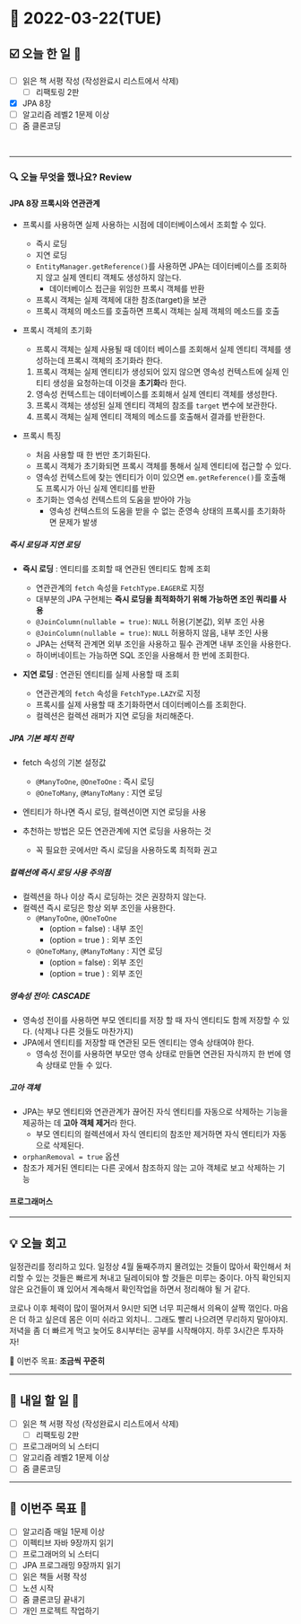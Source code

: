 # 📆 2022-03-22(TUE)

## ☑️ 오늘 한 일 📑
- [ ] 읽은 책 서평 작성 (작성완료시 리스트에서 삭제)
    - [ ] 리팩토링 2판
- [x] JPA 8장
- [ ] 알고리즘 레벨2 1문제 이상
- [ ] 줌 클론코딩

<br>

***

### 🔍️ 오늘 무엇을 했나요? Review
#### JPA 8장 프록시와 연관관계 
- 프록시를 사용하면 실제 사용하는 시점에 데이터베이스에서 조회할 수 있다. 
  - 즉시 로딩 
  - 지연 로딩 
  - `EntityManager.getReference()`를 사용하면 JPA는 데이터베이스를 조회하지 않고 실제 엔티티 객체도 생성하지 않는다. 
    - 데이터베이스 접근을 위임한 프록시 객체를 반환
  - 프록시 객체는 실제 객체에 대한 참조(target)을 보관
  - 프록시 객체의 메소드를 호출하면 프록시 객체는 실제 객체의 메소드를 호출
- 프록시 객체의 초기화 
  - 프록시 객체는 실제 사용될 때 데이터 베이스를 조회해서 실제 엔티티 객체를 생성하는데 프록시 객체의 초기화라 한다. 
  1. 프록시 객체는 실제 엔티티가 생성되어 있지 않으면 영속성 컨텍스트에 실제 인티티 생성을 요청하는데 이것을 **초기화**라 한다. 
  2. 영속성 컨텍스트는 데이터베이스를 조회해서 실제 엔티티 객체를 생성한다. 
  3. 프록시 객체는 생성된 실제 엔티티 객체의 참조를 `target` 변수에 보관한다. 
  4. 프록시 객체는 실제 엔티티 객체의 메소드를 호출해서 결과를 반환한다. 
  
- 프록시 특징 
  - 처음 사용할 때 한 번만 초기화된다. 
  - 프록시 객체가 초기화되면 프록시 객체를 통해서 실제 엔티티에 접근할 수 있다. 
  - 영속성 컨텍스트에 찾는 엔티티가 이미 있으면 `em.getReference()`를 호출해도 프록시가 아닌 실제 엔티티를 반환
  - 초기화는 영속성 컨텍스트의 도움을 받아야 가능
    - 영속성 컨텍스트의 도움을 받을 수 없는 준영속 상태의 프록시를 초기화하면 문제가 발생
  
##### 즉시 로딩과 지연 로딩
- **즉시 로딩** : 엔티티를 조회할 때 연관된 엔티티도 함께 조회
  - 연관관계의 `fetch` 속성을 `FetchType.EAGER`로 지정
  - 대부분의 JPA 구현체는 **즉시 로딩을 최적화하기 위해 가능하면 조인 쿼리를 사용**
  - `@JoinColumn(nullable = true)`: `NULL` 허용(기본값), 외부 조인 사용
  - `@JoinColumn(nullable = true)`: `NULL` 허용하지 않음, 내부 조인 사용
  - JPA는 선택적 관계면 외부 조인을 사용하고 필수 관계면 내부 조인을 사용한다.
  - 하이버네이트는 가능하면 SQL 조인을 사용해서 한 번에 조회한다. 
  
- **지연 로딩** : 연관된 엔티티를 실제 사용할 때 조회 
  - 연관관계의 `fetch` 속성을 `FetchType.LAZY`로 지정
  - 프록시를 실제 사용할 때 초기화하면서 데이터베이스를 조회한다.
  - 컬렉션은 컬렉션 래퍼가 지연 로딩을 처리해준다. 
  
##### JPA 기본 페치 전략
- fetch 속성의 기본 설정값 
  - `@ManyToOne`, `@OneToOne` : 즉시 로딩
  - `@OneToMany`, `@ManyToMany` : 지연 로딩
  
- 엔티티가 하나면 즉시 로딩, 컬렉션이면 지연 로딩을 사용 
- 추천하는 방법은 모든 연관관계에 지연 로딩을 사용하는 것 
  - 꼭 필요한 곳에서만 즉시 로딩을 사용하도록 최적화 권고 
  
##### 컬렉션에 즉시 로딩 사용 주의점
- 컬렉션을 하나 이상 즉시 로딩하는 것은 권장하지 않는다. 
- 컬렉션 즉시 로딩은 항상 외부 조인을 사용한다. 
  - `@ManyToOne`, `@OneToOne` 
    - (option = false) : 내부 조인
    - (option = true ) : 외부 조인
  - `@OneToMany`, `@ManyToMany` : 지연 로딩
    - (option = false) : 외부 조인
    - (option = true ) : 외부 조인

##### 영속성 전이: CASCADE 
- 영속성 전이를 사용하면 부모 엔티티를 저장 할 때 자식 엔티티도 함께 저장할 수 있다. (삭제나 다른 것들도 마찬가지)
- JPA에서 엔티티를 저장할 때 연관된 모든 엔티티는 영속 상태여야 한다. 
  - 영속성 전이를 사용하면 부모만 영속 상태로 만들면 연관된 자식까지 한 번에 영속 상태로 만들 수 있다.
  
##### 고아 객체 
- JPA는 부모 엔티티와 연관관계가 끊어진 자식 엔티티를 자동으로 삭제하는 기능을 제공하는 데 **고아 객체 제거**라 한다. 
  - 부모 엔티티의 컬렉션에서 자식 엔티티의 참조만 제거하면 자식 엔티티가 자동으로 삭제된다.
- `orphanRemoval = true` 옵션 
- 참조가 제거된 엔티티는 다른 곳에서 참조하지 않는 고아 객체로 보고 삭제하는 기능 

#### 프로그래머스 
***

## 💡 오늘 회고

일정관리를 정리하고 있다. 일정상 4월 둘째주까지 몰려있는 것들이 많아서 확인해서 처리할 수 있는 것들은 빠르게 쳐내고 딜레이되야 할 것들은 미루는 중이다. 
아직 확인되지 않은 요건들이 꽤 있어서 계속해서 확인작업을 하면서 정리해야 될 거 같다.

코로나 이후 체력이 많이 떨어져서 9시만 되면 너무 피곤해서 의욕이 살짝 꺾인다. 마음은 더 하고 싶은데 몸은 이미 쉬라고 외치니.. 
그래도 빨리 나으려면 무리하지 말아야지. 저녁을 좀 더 빠르게 먹고 늦어도 8시부터는 공부를 시작해야지. 하루 3시간은 투자하자! 

🎯 이번주 목표: **조금씩 꾸준히**

***

## 🎯 내일 할 일 🎯
- [ ] 읽은 책 서평 작성 (작성완료시 리스트에서 삭제)
    - [ ] 리팩토링 2판
- [ ] 프로그래머의 뇌 스터디
- [ ] 알고리즘 레벨2 1문제 이상
- [ ] 줌 클론코딩

***

## 🏁 이번주 목표 🏁
- [ ] 알고리즘 매일 1문제 이상
- [ ] 이펙티브 자바 9장까지 읽기
- [ ] 프로그래머의 뇌 스터디
- [ ] JPA 프로그래밍 9장까지 읽기
- [ ] 읽은 책들 서평 작성
- [ ] 노션 시작
- [ ] 줌 클론코딩 끝내기
- [ ] 개인 프로젝트 작업하기 